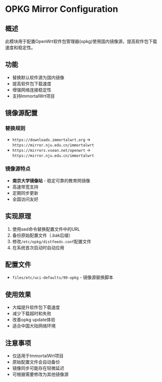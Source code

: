 # OPKG Mirror Configuration

## 概述

此模块用于配置OpenWrt软件包管理器(opkg)使用国内镜像源，提高软件包下载速度和稳定性。

## 功能

- 替换默认软件源为国内镜像
- 提高软件包下载速度
- 增强网络连接稳定性
- 支持ImmortalWrt项目

## 镜像源配置

### 替换规则
- `https://downloads.immortalwrt.org` → `https://mirror.nju.edu.cn/immortalwrt`
- `https://mirrors.vsean.net/openwrt` → `https://mirror.nju.edu.cn/immortalwrt`

### 镜像源特点
- **南京大学镜像站** - 稳定可靠的教育网镜像
- 高速带宽支持
- 定期同步更新
- 全国访问友好

## 实现原理

1. 使用sed命令替换配置文件中的URL
2. 备份原始配置文件（.bak后缀）
3. 修改`/etc/opkg/distfeeds.conf`配置文件
4. 在系统首次启动时自动应用

## 配置文件

- `files/etc/uci-defaults/99-opkg` - 镜像源替换脚本

## 使用效果

- 大幅提升软件包下载速度
- 减少下载超时和失败
- 改善opkg update体验
- 适合中国大陆网络环境

## 注意事项

- 仅适用于ImmortalWrt项目
- 原始配置文件会自动备份
- 镜像同步可能存在轻微延迟
- 可根据需要修改为其他镜像源